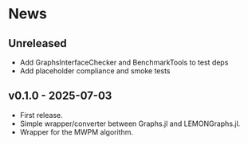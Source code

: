 # News

## Unreleased

- Add GraphsInterfaceChecker and BenchmarkTools to test deps
- Add placeholder compliance and smoke tests

## v0.1.0 - 2025-07-03

- First release.
- Simple wrapper/converter between Graphs.jl and LEMONGraphs.jl.
- Wrapper for the MWPM algorithm.

